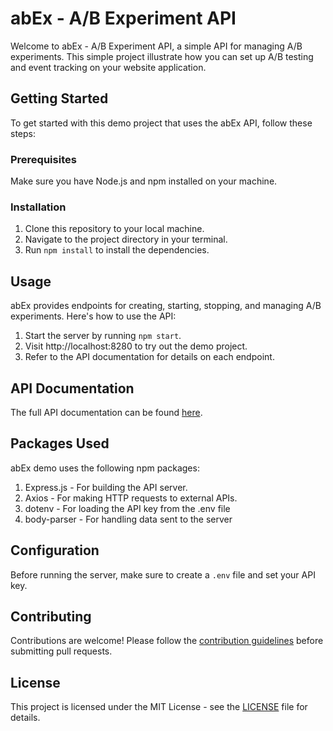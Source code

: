 # abEx - A/B Experiment API

Welcome to abEx - A/B Experiment API, a simple API for managing A/B experiments.
This simple project illustrate how you can set up A/B testing and event tracking on your website application.

## Getting Started

To get started with this demo project that uses the abEx API, follow these steps:

### Prerequisites

Make sure you have Node.js and npm installed on your machine.

### Installation

1. Clone this repository to your local machine.
2. Navigate to the project directory in your terminal.
3. Run `npm install` to install the dependencies.

## Usage

abEx provides endpoints for creating, starting, stopping, and managing A/B experiments. Here's how to use the API:

1. Start the server by running `npm start`.
2. Visit http://localhost:8280 to try out the demo project.
3. Refer to the API documentation for details on each endpoint.

## API Documentation

The full API documentation can be found [here](https://routingnumbanklookup.herokuapp.com/abex/api/api-docs/).

## Packages Used

abEx demo uses the following npm packages:

1. Express.js - For building the API server.
2. Axios - For making HTTP requests to external APIs.
3. dotenv - For loading the API key from the .env file
4. body-parser - For handling data sent to the server

## Configuration

Before running the server, make sure to create a `.env` file and set your API key.

## Contributing

Contributions are welcome! Please follow the [contribution guidelines](CONTRIBUTING.md) before submitting pull requests.

## License

This project is licensed under the MIT License - see the [LICENSE](LICENSE) file for details.
